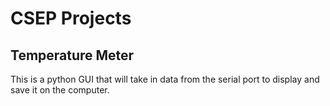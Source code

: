 # CSEP Projects

## Temperature Meter
This is a python GUI that will take in data from the serial port to display and save it on the computer.


